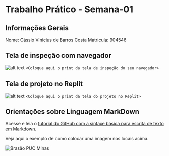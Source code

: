 # Trabalho Prático - Semana-01

## Informações Gerais

Nome: Cássio Vinicius de Barros Costa
Matricula: 904546

## Tela de inspeção com navegador
![alt text](<../Captura de Tela (9).png>)
`<Coloque aqui o print da tela de inspeção do seu navegador>`

## Tela de projeto no Replit
![alt text](<../Captura de Tela (10).png>)
`<Coloque aqui o print da tela do projeto no Replit>`


## Orientações sobre Linguagem MarkDown

Acesse e leia o [tutorial do GitHub com a sintaxe básica para escrita de texto em Markdown](https://docs.github.com/pt/get-started/writing-on-github/getting-started-with-writing-and-formatting-on-github/basic-writing-and-formatting-syntax).

Veja aqui o exemplo de como colocar uma imagem nos locais acima. 

![Brasão PUC Minas](images/brasao_puc.png)
